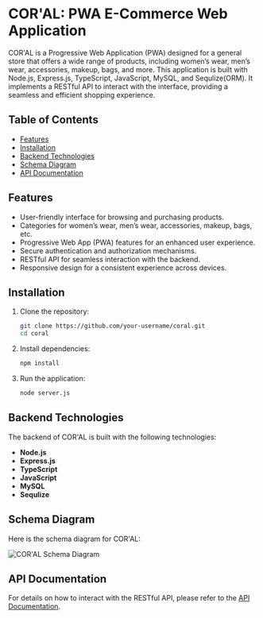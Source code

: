 # COR'AL: PWA E-Commerce Web Application


COR'AL is a Progressive Web Application (PWA) designed for a general store that offers a wide range of products, including women’s wear, men’s wear, accessories, makeup, bags, and more. This application is built with Node.js, Express.js, TypeScript, JavaScript, MySQL, and Sequlize(ORM). It implements a RESTful API to interact with the interface, providing a seamless and efficient shopping experience.

## Table of Contents

- [Features](#features)
- [Installation](#installation)
- [Backend Technologies](#backend-technologies)
- [Schema Diagram](#schema-diagram)
- [API Documentation](#api-documentation)


## Features

- User-friendly interface for browsing and purchasing products.
- Categories for women’s wear, men’s wear, accessories, makeup, bags, etc.
- Progressive Web App (PWA) features for an enhanced user experience.
- Secure authentication and authorization mechanisms.
- RESTful API for seamless interaction with the backend.
- Responsive design for a consistent experience across devices.

## Installation

1. Clone the repository:

   ```bash
   git clone https://github.com/your-username/coral.git
   cd coral

2. Install dependencies:

   ```bash
   npm install

3. Run the application:

   ```bash
   node server.js

## Backend Technologies

The backend of COR'AL is built with the following technologies:

- **Node.js**
- **Express.js**
- **TypeScript**
- **JavaScript**
- **MySQL**
- **Sequlize**

## Schema Diagram

Here is the schema diagram for COR'AL:

![COR'AL Schema Diagram](https://drive.google.com/uc?id=12BJI2rTUN5dhShVx9TdYzedpI9GOsgh1)

## API Documentation

For details on how to interact with the RESTful API, please refer to the [API Documentation](https://docs.google.com/spreadsheets/d/15RHpJ57RSXnE50WSGPuvu0WFkrLaAGpZSc-m_4ps20g/edit?usp=sharing).
